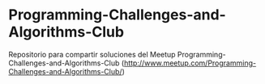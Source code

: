 Programming-Challenges-and-Algorithms-Club
==========================================

Repositorio para compartir soluciones del Meetup Programming-Challenges-and-Algorithms-Club (http://www.meetup.com/Programming-Challenges-and-Algorithms-Club/)
